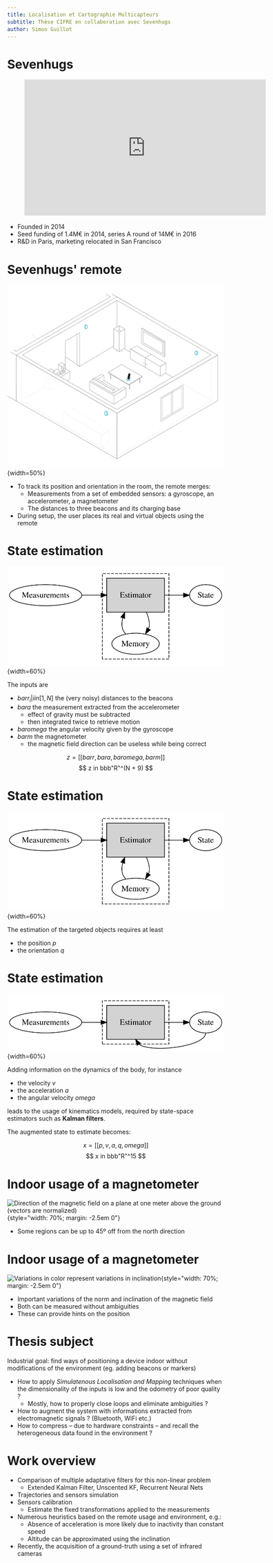 ```yaml
---
title: Localisation et Cartographie Multicapteurs
subtitle: Thèse CIFRE en collaboration avec Sevenhugs
author: Simon Guillot
---
```


# Sevenhugs

<figure>
<iframe width="560" height="315"
        src="https://www.youtube.com/embed/jB7iuBKcfZw?iv_load_policy=3" frameborder="0"
        allowfullscreen></iframe>
</figure>

* Founded in 2014
* Seed funding of 1.4M€ in 2014, series A round of 14M€ in 2016
* R&D in Paris, marketing relocated in San Francisco


# Sevenhugs' remote

![](/images/sr_setup.gif){width=50%}

* To track its position and orientation in the room, the remote merges:
    * Measurements from a set of embedded sensors: a gyroscope, an accelerometer, a
magnetometer
    * The distances to three beacons and its charging base
* During setup, the user places its real and virtual objects using the remote


# State estimation

![](/images/fusion.svg){width=60%}

The inputs are

- ${bar r_i | i in [1, N]}$ the (very noisy) distances to the beacons
- $bar a$ the measurement extracted from the accelerometer
    - effect of gravity must be subtracted
    - then integrated twice to retrieve motion
- $bar omega$ the angular velocity given by the gyroscope
- $bar m$ the magnetometer
    - the magnetic field direction can be useless while being correct

$$ z = [[bar r, bar a, bar omega, bar m]] $$
$$ z in bbb"R"^(N + 9) $$


# State estimation

![](/images/fusion.svg){width=60%}

The estimation of the targeted objects requires at least

* the position $p$
* the orientation $q$


# State estimation

![](/images/fusion_kalman.svg){width=60%}

Adding information on the dynamics of the body, for instance

- the velocity $v$
- the acceleration $a$
- the angular velocity $omega$

leads to the usage of kinematics models, required by state-space estimators such
as **Kalman filters**.

The augmented state to estimate becomes:

$$ x = [[p, v, a, q, omega]] $$
$$ x in bbb"R"^15 $$


# Indoor usage of a magnetometer

![Direction of the magnetic field on a plane at one meter above the ground 
(vectors are normalized)](/images/map_normalized.svg){style="width: 70%; margin: 
-2.5em 0"}

* Some regions can be up to 45º off from the north direction


# Indoor usage of a magnetometer

![Variations in color represent variations in 
inclination](/images/map.svg){style="width: 70%; margin: -2.5em 0"}

* Important variations of the norm and inclination of the magnetic field
* Both can be measured without ambiguities
* These can provide hints on the position


# Thesis subject

Industrial goal: find ways of positioning a device indoor without modifications 
of the environment (eg. adding beacons or markers)

- How to apply _Simulatenous Localisation and Mapping_ techniques when the
dimensionality of the inputs is low and the odometry of poor quality ?
    - Mostly, how to properly close loops and eliminate ambiguities ?
- How to augment the system with informations extracted from electromagnetic
signals ? (Bluetooth, WiFi etc.)
- How to compress – due to hardware constraints – and recall the heterogeneous 
  data found in the environment ?


# Work overview

- Comparison of multiple adaptative filters for this non-linear problem
    - Extended Kalman Filter, Unscented KF, Recurrent Neural Nets
- Trajectories and sensors simulation
- Sensors calibration
    - Estimate the fixed transformations applied to the measurements
- Numerous heuristics based on the remote usage and environment, e.g.:
    - Absence of acceleration is more likely due to inactivity than 
    constant speed
    - Altitude can be approximated using the inclination
- Recently, the acquisition of a ground-truth using a set of infrared cameras

